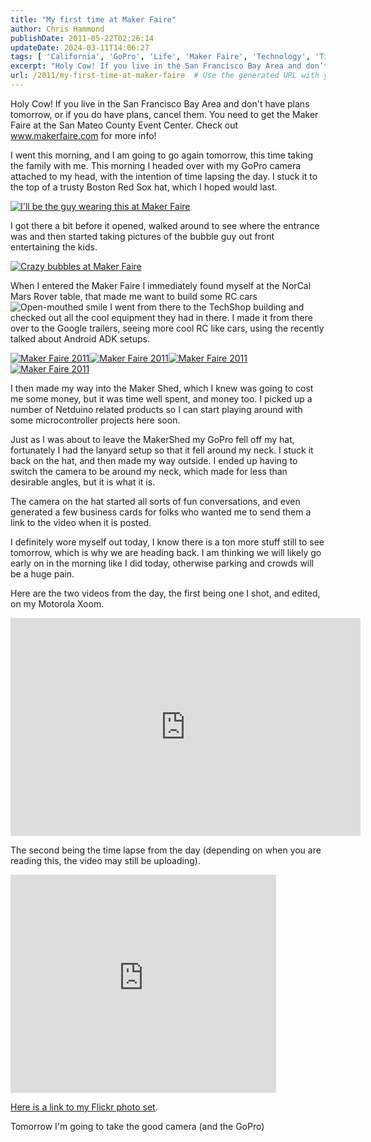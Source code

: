 ```yaml
---
title: "My first time at Maker Faire"
author: Chris Hammond
publishDate: 2011-05-22T02:26:14
updateDate: 2024-03-11T14:06:27
tags: [ 'California', 'GoPro', 'Life', 'Maker Faire', 'Technology', 'Time Lapse', 'Video' ]
excerpt: "Holy Cow! If you live in the San Francisco Bay Area and don’t have plans tomorrow, or if you do have plans, cancel them. You need to get the Maker Faire at the San Mateo County Event Center. Check out www.makerfaire.com for more info!  I went this morning, and I am going to go again tomorrow, this time taking the family with me. This morning I headed over with my GoPro camera attached to my head, with the intention of time lapsing the day. I stuck it to the top of a trusty Boston Red Sox hat, which I hoped would last.  "
url: /2011/my-first-time-at-maker-faire  # Use the generated URL with year
---
```

<p>Holy Cow! If you live in the San Francisco Bay Area and don't have plans tomorrow, or if you do have plans, cancel them. You need to get the Maker Faire at the San Mateo County Event Center. Check out <a href="https://www.makerfaire.com">www.makerfaire.com</a> for more info!</p> <p>I went this morning, and I am going to go again tomorrow, this time taking the family with me. This morning I headed over with my GoPro camera attached to my head, with the intention of time lapsing the day. I stuck it to the top of a trusty Boston Red Sox hat, which I hoped would last.</p> <p><a title="I'll be the guy wearing this at Maker Faire" href="https://www.flickr.com/photos/17726343@N00/5743553626/"><img alt="I'll be the guy wearing this at Maker Faire" src="https://static.flickr.com/5063/5743553626_f88da31d0a_m.jpg" style="border-width: 0px;border-style: solid;" /></a></p> <p>I got there a bit before it opened, walked around to see where the entrance was and then started taking pictures of the bubble guy out front entertaining the kids. </p> <p><a title="Crazy bubbles at Maker Faire" href="https://www.flickr.com/photos/17726343@N00/5743040527/"><img alt="Crazy bubbles at Maker Faire" src="https://static.flickr.com/2705/5743040527_a74598b3d1_m.jpg" style="border-width: 0px;border-style: solid;" /></a></p> <p>When I entered the Maker Faire I immediately found myself at the NorCal Mars Rover table, that made me want to build some RC cars <img style="border-style: none;" class="wlEmoticon wlEmoticon-openmouthedsmile" alt="Open-mouthed smile" src="/assets/images/PublishThumbnails//windows-live-writer/my-first-time-at-maker-faire_13d96/wlemoticon-openmouthedsmile_2.png" /> I went from there to the TechShop building and checked out all the cool equipment they had in there. I made it from there over to the Google trailers, seeing more cool RC like cars, using the recently talked about Android ADK setups.</p> <p><a title="Maker Faire 2011" href="https://www.flickr.com/photos/17726343@N00/5745010407/"><img alt="Maker Faire 2011" src="https://static.flickr.com/2589/5745010407_f272f16a65_m.jpg" style="border-width: 0px;border-style: solid;" /></a><a title="Maker Faire 2011" href="https://www.flickr.com/photos/17726343@N00/5745010033/"><img alt="Maker Faire 2011" src="https://static.flickr.com/2251/5745010033_bf9b1251da_m.jpg" style="border-width: 0px;border-style: solid;" /></a><a title="Maker Faire 2011" href="https://www.flickr.com/photos/17726343@N00/5745009025/"><img alt="Maker Faire 2011" src="https://static.flickr.com/2195/5745009025_74414a61a0_m.jpg" style="border-width: 0px;border-style: solid;" /></a><a title="Maker Faire 2011" href="https://www.flickr.com/photos/17726343@N00/5745008169/"><img alt="Maker Faire 2011" src="https://static.flickr.com/5221/5745008169_4efba42423_m.jpg" style="border-width: 0px;border-style: solid;" /></a></p> <p>I then made my way into the Maker Shed, which I knew was going to cost me some money, but it was time well spent, and money too. I picked up a number of Netduino related products so I can start playing around with some microcontroller projects here soon.</p> <p>Just as I was about to leave the MakerShed my GoPro fell off my hat, fortunately I had the lanyard setup so that it fell around my neck. I stuck it back on the hat, and then made my way outside. I ended up having to switch the camera to be around my neck, which made for less than desirable angles, but it is what it is.</p> <p>The camera on the hat started all sorts of fun conversations, and even generated a few business cards for folks who wanted me to send them a link to the video when it is posted. </p> <p>I definitely wore myself out today, I know there is a ton more stuff still to see tomorrow, which is why we are heading back. I am thinking we will likely go early on in the morning like I did today, otherwise parking and crowds will be a huge pain.</p> <p>Here are the two videos from the day, the first being one I shot, and edited, on my Motorola Xoom.</p> <p><iframe height="349" src="https://www.youtube.com/embed/08HqbG4Yd2U?rel=0&amp;hd=1" frameborder="0" width="560" allowfullscreen="allowfullscreen"></iframe></p> <p>The second being the time lapse from the day (depending on when you are reading this, the video may still be uploading).</p> <p><iframe width="425" height="349" src="https://www.youtube.com/embed/Jxa8aYJuaNI?rel=0&amp;hd=1" frameborder="0"></iframe></p> <p><a href="https://www.chrishammond.com/photos/view/setdisplay/setid/72157626651335407.aspx" target="_blank">Here is a link to my Flickr photo set</a>. </p> <p>Tomorrow I'm going to take the good camera (and the GoPro) </p>

